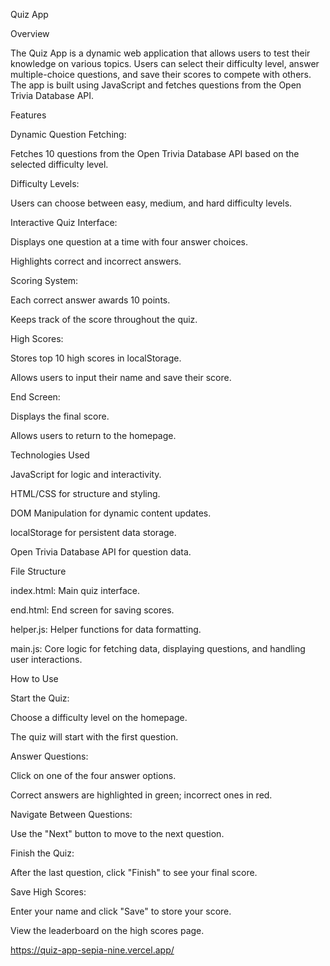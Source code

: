 Quiz App

Overview

The Quiz App is a dynamic web application that allows users to test their knowledge on various topics. Users can select their difficulty level, answer multiple-choice questions, and save their scores to compete with others. The app is built using JavaScript and fetches questions from the Open Trivia Database API.

Features

Dynamic Question Fetching:

Fetches 10 questions from the Open Trivia Database API based on the selected difficulty level.

Difficulty Levels:

Users can choose between easy, medium, and hard difficulty levels.

Interactive Quiz Interface:

Displays one question at a time with four answer choices.

Highlights correct and incorrect answers.

Scoring System:

Each correct answer awards 10 points.

Keeps track of the score throughout the quiz.

High Scores:

Stores top 10 high scores in localStorage.

Allows users to input their name and save their score.

End Screen:

Displays the final score.

Allows users to return to the homepage.

Technologies Used

JavaScript for logic and interactivity.

HTML/CSS for structure and styling.

DOM Manipulation for dynamic content updates.

localStorage for persistent data storage.

Open Trivia Database API for question data.

File Structure

index.html: Main quiz interface.

end.html: End screen for saving scores.

helper.js: Helper functions for data formatting.

main.js: Core logic for fetching data, displaying questions, and handling user interactions.

How to Use

Start the Quiz:

Choose a difficulty level on the homepage.

The quiz will start with the first question.

Answer Questions:

Click on one of the four answer options.

Correct answers are highlighted in green; incorrect ones in red.

Navigate Between Questions:

Use the "Next" button to move to the next question.

Finish the Quiz:

After the last question, click "Finish" to see your final score.

Save High Scores:

Enter your name and click "Save" to store your score.

View the leaderboard on the high scores page.

https://quiz-app-sepia-nine.vercel.app/
